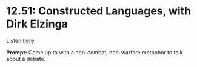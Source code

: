 # 12.51: Constructed Languages, with Dirk Elzinga 

Listen [here](http://www.writingexcuses.com/2017/12/17/12-51-constructed-languages-with-dirk-elzinga/). 

**Prompt:** Come up to with a non-combat, non-warfare metaphor to talk about a debate.